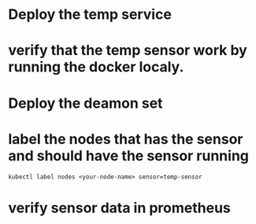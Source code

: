 # Deploy the temp service 

# verify that the temp sensor work by running the docker localy.

# Deploy the deamon set


# label the nodes that has the sensor and should have the sensor running

```
kubectl label nodes <your-node-name> sensor=temp-sensor

```


# verify sensor data in prometheus


